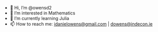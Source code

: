 - 👋 Hi, I’m @owensd2
- 👀 I’m interested in Mathematics
- 🌱 I’m currently learning Julia
- 📫 How to reach me: idanielowens@gmail.com | dowens@indecon.ie

<!---
owensd2/owensd2 is a ✨ special ✨ repository because its `README.md` (this file) appears on your GitHub profile.
You can click the Preview link to take a look at your changes.
--->
